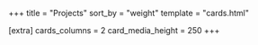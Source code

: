 +++
title = "Projects"
sort_by = "weight"
template = "cards.html"

[extra]
cards_columns = 2
card_media_height = 250
+++
